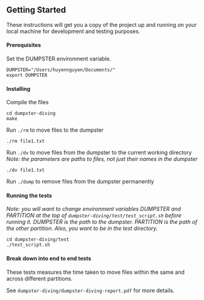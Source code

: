 ## Getting Started

These instructions will get you a copy of the project up and running on your local machine for development and testing purposes.

#### Prerequisites
Set the DUMPSTER environment variable.

```
DUMPSTER="/Users/huyennguyen/Documents/"
export DUMPSTER
``` 

#### Installing

Compile the files

```
cd dumpster-diving
make 
```

Run ```./rm``` to move files to the dumpster

```
./rm file1.txt 
```
Run ```./dv``` to move files from the dumpster to the current working directory  
*Note: the parameters are paths to files, not just their names in the dumpster*
```
./dv file1.txt
```
Run ```./dump``` to remove files from the dumpster permanently
#### Running the tests
*Note: you will want to change environment variables DUMPSTER and PARTITION at the top of ```dumpster-diving/test/test_script.sh``` before running it. DUMPSTER is the path to the dumpster. PARTITION is the path of the other partition. Also, you want to be in the test directory.*

```
cd dumpster-diving/test
./test_script.sh
```

#### Break down into end to end tests

These tests measures the time taken to move files within the same and across different partitions.  

See ```dumpster-diving/dumpster-diving-report.pdf``` for more details.